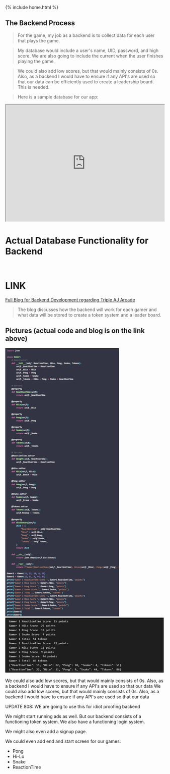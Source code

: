 {% include home.html %}
## The Backend Process

> For the game, my job as a backend is to collect data for each user that plays the game. 

> My database would include a user's name, UID, password, and high score. We are also going to include the current when the user finishes playing the game. 

> We could also add low scores, but that would mainly consists of 0s. Also, as a backend I would have to ensure if any API's are used so that our data can be efficiently used to create a leadership board. This is needed.

> Here is a sample database for our app: 

<iframe src="https://docs.google.com/spreadsheets/d/1mdPNjKuHtb525zf3wdAEo3g8SnvWmg155X0zW7L09tE/edit?usp=sharing" title="Backend Database for TripleAJ Arcade" style="width: 100%; height: 370px;"></iframe>

<br>

# Actual Database Functionality for Backend 

<br>

# LINK 
[Full Blog for Backend Development regarding Triple AJ Arcade](https://akshat122805.github.io/fastpages/markdown/2023/01/16/lecture18.html)

> The blog discusses how the backend will work for each gamer and what data will be stored to create a token system and a leader board. 

## Pictures (actual code and blog is on the link above)

![code 1](/images/input45.png)
![code 2](/images/output44.png)

We could also add low scores, but that would mainly consists of 0s. Also, as a backend I would have to ensure if any API's are used so that our data We could also add low scores, but that would mainly consists of 0s. Also, as a backend I would have to ensure if any API's are used so that our data 

UPDATE 808: WE are going to use this for idiot proofing backend 

We might start running ads as well. But our backend consists of a functioning token system. We also have a functioning login system.

We might also even add a signup page.

We could even add end and start screen for our games:
- Pong
- Hi-Lo
- Snake
- ReactionTime